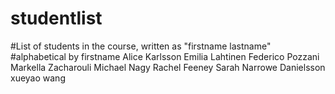 # studentlist
#List of students in the course, written as "firstname lastname"
#alphabetical by firstname
Alice Karlsson
Emilia Lahtinen
Federico Pozzani
Markella Zacharouli
Michael Nagy 
Rachel Feeney 
Sarah Narrowe Danielsson
xueyao wang

